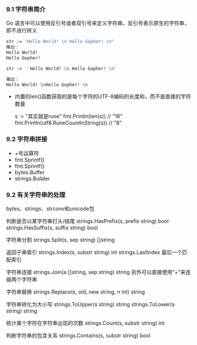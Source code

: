 ### 9.1 字符串简介

Go 语言中可以使用反引号或者双引号来定义字符串。反引号表示原生的字符串，即不进行转义

```bash
str := "Hello World! \n Hello Gopher! \n"
输出：
Hello World! 
Hello Gopher!

str :=  `Hello World! \n Hello Gopher! \n` 

输出：
Hello World! \nHello Gopher! \n
```

- 内置的len()函数获取的是每个字符的UTF-8编码的长度和，而不是直接的字符数量

    s := "其实就是rune"
    fmt.Println(len(s))                    // "16"
    fmt.Println(utf8.RuneCountInString(s)) // "8"


### 9.2 字符串拼接

- +号运算符
- fmt.Sprintf()
- fmt.Sprintf()
- bytes.Buffer
- strings.Builder

### 9.2 有关字符串的处理

bytes、strings、strconv和unicode包

判断是否以某字符串打头/结尾 strings.HasPrefix(s, prefix string) bool strings.HasSuffix(s, suffix string) bool

字符串分割 strings.Split(s, sep string) []string

返回子串索引 strings.Index(s, substr string) int strings.LastIndex 最后一个匹配索引

字符串连接 strings.Join(a []string, sep string) string 另外可以直接使用“+”来连接两个字符串

字符串替换 strings.Replace(s, old, new string, n int) string

字符串转化为大小写 strings.ToUpper(s string) string strings.ToLower(s string) string

统计某个字符在字符串出现的次数 strings.Count(s, substr string) int

判断字符串的包含关系 strings.Contains(s, substr string) bool